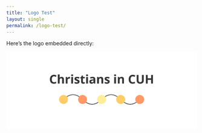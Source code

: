 ```yaml
---
title: "Logo Test"
layout: single
permalink: /logo-test/
---
```


Here’s the logo embedded directly:

![CUH Logo](/assets/images/cicuhlogo.svg)
